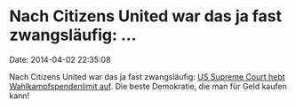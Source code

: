 Nach Citizens United war das ja fast zwangsläufig: \...
=======================================================

Date: 2014-04-02 22:35:08

Nach Citizens United war das ja fast zwangsläufig: [US Supreme Court
hebt Wahlkampfspendenlimit
auf](http://www.sanders.senate.gov/newsroom/recent-business/high-court-gives-big-money-more-say-in-campaigns).
Die beste Demokratie, die man für Geld kaufen kann!
